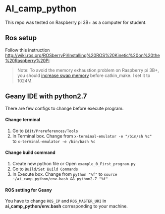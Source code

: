 # AI_camp_python
This repo was tested on Raspberry pi 3B+ as a computer for student.

## Ros setup
Follow this instruction http://wiki.ros.org/ROSberryPi/Installing%20ROS%20Kinetic%20on%20the%20Raspberry%20Pi 


> Note: To avoid the memory exhaustion problem on Raspberry pi 3B+, you should [increase swap memory](https://nebl.io/neblio-university/enabling-increasing-raspberry-pi-swap/) before catkin_make. I set it to 1024M.
 

## Geany IDE with python2.7
There are few configs to change before execute program.

#### Change terminal
1. Go to `Edit/Prereferences/Tools`
2. In Terminal box. Change from `x-terminal-emulator -e "/bin/sh %c"` <br>to `x-terminal-emulator -e /bin/bash %c`

#### Change build command
1. Create new python file or Open `example_0_First_program.py`
2. Go to `Build/Set Build Commands`
3. In Execute box. Change from `python "%f"` to `source ~/ai_camp_python/env.bash && python2.7 "%f"`

#### ROS setting for Geany
You have to change `ROS_IP` and `ROS_MASTER_URI` in **ai_camp_python/env.bash** corresponding to your machine.
